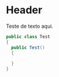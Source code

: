 <!-- TITLE: Home -->
<!-- SUBTITLE: Um resumo rápido da Wiki -->

# Header
Teste de texto aqui.


```csharp
public class Test
{
  public Test()
  {
    
  }
}
```